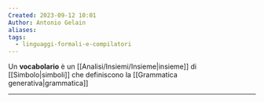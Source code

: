 ```yaml
---
Created: 2023-09-12 10:01
Author: Antonio Gelain
aliases: 
tags:
  - linguaggi-formali-e-compilatori
---
```


Un **vocabolario** è un [[Analisi/Insiemi/Insieme|insieme]] di [[Simbolo|simboli]] che definiscono la [[Grammatica generativa|grammatica]]

---

